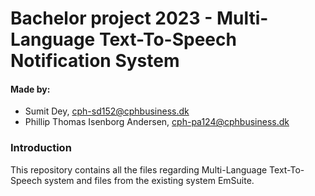 # Bachelor project 2023 - Multi-Language Text-To-Speech Notification System 

#### Made by: ####

* Sumit Dey, cph-sd152@cphbusiness.dk
* Phillip Thomas Isenborg Andersen, cph-pa124@cphbusiness.dk


### Introduction

This repository contains all the files regarding Multi-Language Text-To-Speech system and files from the existing system EmSuite.
